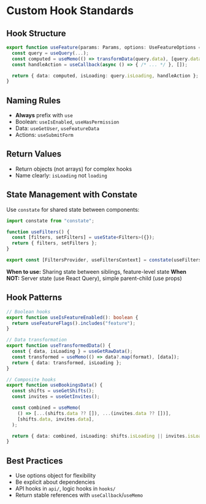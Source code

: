 # Custom Hook Standards

## Hook Structure

```typescript
export function useFeature(params: Params, options: UseFeatureOptions = {}) {
  const query = useQuery(...);
  const computed = useMemo(() => transformData(query.data), [query.data]);
  const handleAction = useCallback(async () => { /* ... */ }, []);

  return { data: computed, isLoading: query.isLoading, handleAction };
}
```

## Naming Rules

- **Always** prefix with `use`
- Boolean: `useIsEnabled`, `useHasPermission`
- Data: `useGetUser`, `useFeatureData`
- Actions: `useSubmitForm`

## Return Values

- Return objects (not arrays) for complex hooks
- Name clearly: `isLoading` not `loading`

## State Management with Constate

Use `constate` for shared state between components:

```typescript
import constate from "constate";

function useFilters() {
  const [filters, setFilters] = useState<Filters>({});
  return { filters, setFilters };
}

export const [FiltersProvider, useFiltersContext] = constate(useFilters);
```

**When to use:** Sharing state between siblings, feature-level state
**When NOT:** Server state (use React Query), simple parent-child (use props)

## Hook Patterns

```typescript
// Boolean hooks
export function useIsFeatureEnabled(): boolean {
  return useFeatureFlags().includes("feature");
}

// Data transformation
export function useTransformedData() {
  const { data, isLoading } = useGetRawData();
  const transformed = useMemo(() => data?.map(format), [data]);
  return { data: transformed, isLoading };
}

// Composite hooks
export function useBookingsData() {
  const shifts = useGetShifts();
  const invites = useGetInvites();

  const combined = useMemo(
    () => [...(shifts.data ?? []), ...(invites.data ?? [])],
    [shifts.data, invites.data],
  );

  return { data: combined, isLoading: shifts.isLoading || invites.isLoading };
}
```

## Best Practices

- Use options object for flexibility
- Be explicit about dependencies
- API hooks in `api/`, logic hooks in `hooks/`
- Return stable references with `useCallback`/`useMemo`
